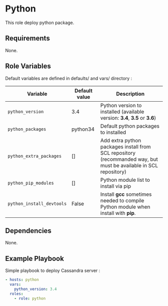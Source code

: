 Python
=========

This role deploy python package.

Requirements
------------

None.

Role Variables
--------------

Default variables are defined in defaults/ and vars/ directory :

Variable | Default value |Description
---------|---------------|--------------
`python_version` | 3.4 | Python version to installed (available version: **3.4**, **3.5** or **3.6**)
`python_packages` | python34 | Default python packages to installed
`python_extra_packages` | [] | Add extra python packages install from SCL repository (recommanded way, but must be available in SCL repository)
`python_pip_modules` | [] | Python module list to install via pip
`python_install_devtools` | False | Install **gcc** sometimes needed to compile Python module when install with **pip**.


Dependencies
------------

None.


Example Playbook
----------------

Simple playbook to deploy Cassandra server :

```yaml
- hosts: python
  vars:
    python_version: 3.4
  roles:
    - role: python

